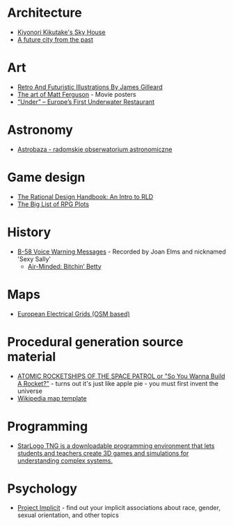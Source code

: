 # Architecture

* [Kiyonori Kikutake's Sky House](http://www.hiddenarchitecture.net/2015/04/sky-house.html)
* [A future city from the past](https://www.clemensgritl.com/)

# Art

* [Retro And Futuristic Illustrations By James Gilleard](https://designyoutrust.com/2018/10/retro-and-futuristic-illustrations-by-james-gilleard/)
* [The art of Matt Ferguson](https://www.cakesandcomics.com/) - Movie posters
* [“Under” – Europe’s First Underwater Restaurant](https://snohetta.com/projects/428-under-europes-first-underwater-restaurant)

# Astronomy

* [Astrobaza - radomskie obserwatorium astronomiczne](http://astrobaza.radom.pl/)

# Game design

* [The Rational Design Handbook: An Intro to RLD](http://www.gamasutra.com/blogs/LukeMcMillan/20130806/197147/The_Rational_Design_Handbook_An_Intro_to_RLD.php)
* [The Big List of RPG Plots](https://rolltop-indigo.blogspot.com/2018/10/the-big-list-of-rpg-plots.html)

# History

* [B-58 Voice Warning Messages](http://palamar.com/projects/b-58/B-58_Voice_Warning_Messages.htm) - Recorded by Joan Elms and nicknamed 'Sexy Sally'
  * [Air-Minded: Bitchin’ Betty](http://pwoodford.net/blog/?p=18410)

# Maps

* [European Electrical Grids (OSM based)](https://ebin.josm.pl/electricity/)

# Procedural generation source material

* [ATOMIC ROCKETSHIPS OF THE SPACE PATROL
or "So You Wanna Build A Rocket?"](http://www.projectrho.com/public_html/rocket/) - turns out it's just like apple pie - you must first invent the universe
* [Wikipedia map template](https://upload.wikimedia.org/wikipedia/commons/b/b2/Maps_template-en.svg)

# Programming

* [StarLogo TNG is a downloadable programming environment that lets students and teachers create 3D games and simulations for understanding complex systems.](https://education.mit.edu/portfolio_page/starlogo-tng/)

# Psychology

* [Project Implicit](https://implicit.harvard.edu/implicit/index.jsp) - find out your implicit associations about race, gender, sexual orientation, and other topics
